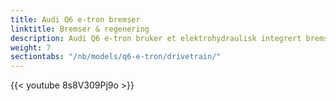 ```yaml
---
title: Audi Q6 e-tron bremser
linktitle: Bremser & regenering
description: Audi Q6 e-tron bruker et elektrohydraulisk integrert bremsekontrollsystem.
weight: 7
sectiontabs: "/nb/models/q6-e-tron/drivetrain/"
---
```

<!-- markdownlint-disable MD033 -->


{{< youtube 8s8V309Pj9o >}}